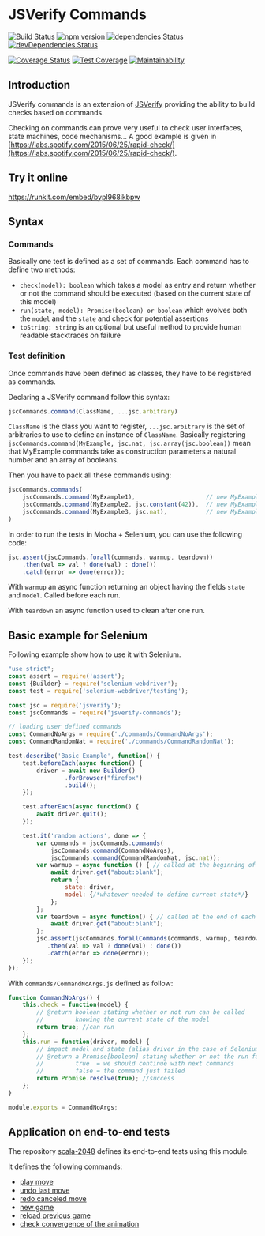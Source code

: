 # JSVerify Commands

[![Build Status](https://travis-ci.org/dubzzz/jsverify-commands.svg?branch=master)](https://travis-ci.org/dubzzz/jsverify-commands)
[![npm version](https://badge.fury.io/js/jsverify-commands.svg)](https://badge.fury.io/js/jsverify-commands)
[![dependencies Status](https://david-dm.org/dubzzz/jsverify-commands/status.svg)](https://david-dm.org/dubzzz/jsverify-commands)
[![devDependencies Status](https://david-dm.org/dubzzz/jsverify-commands/dev-status.svg)](https://david-dm.org/dubzzz/jsverify-commands?type=dev)

[![Coverage Status](https://coveralls.io/repos/github/dubzzz/jsverify-commands/badge.svg?branch=master)](https://coveralls.io/github/dubzzz/jsverify-commands?branch=master)
[![Test Coverage](https://api.codeclimate.com/v1/badges/d0dd594e6f2dd8e8619a/test_coverage)](https://codeclimate.com/github/dubzzz/jsverify-commands/test_coverage)
[![Maintainability](https://api.codeclimate.com/v1/badges/d0dd594e6f2dd8e8619a/maintainability)](https://codeclimate.com/github/dubzzz/jsverify-commands/maintainability)

## Introduction

JSVerify commands is an extension of [JSVerify](https://github.com/jsverify/jsverify) providing the ability to build checks based on commands.

Checking on commands can prove very useful to check user interfaces, state machines, code mechanisms... A good example is given in [https://labs.spotify.com/2015/06/25/rapid-check/](https://labs.spotify.com/2015/06/25/rapid-check/).

## Try it online

https://runkit.com/embed/bypl968ikbpw

## Syntax

### Commands

Basically one test is defined as a set of commands. Each command has to define two methods:
- `check(model): boolean` which takes a model as entry and return whether or not the command should be executed (based on the current state of this model)
- `run(state, model): Promise(boolean) or boolean` which evolves both the `model` and the `state` and check for potential assertions
- `toString: string` is an optional but useful method to provide human readable stacktraces on failure

### Test definition

Once commands have been defined as classes, they have to be registered as commands.

Declaring a JSVerify command follow this syntax:

```js
jscCommands.command(ClassName, ...jsc.arbitrary)
```

`ClassName` is the class you want to register, `...jsc.arbitrary` is the set of arbitraries to use to define an instance of `ClassName`. Basically registering `jscCommands.command(MyExample, jsc.nat, jsc.array(jsc.boolean))` mean that MyExample commands take as construction parameters a natural number and an array of booleans.

Then you have to pack all these commands using:

```js
jscCommands.commands(
    jscCommands.command(MyExample1),                    // new MyExample1()
    jscCommands.command(MyExample2, jsc.constant(42)),  // new MyExample2(42)
    jscCommands.command(MyExample3, jsc.nat),           // new MyExample3(:random(nat):)
)
```

In order to run the tests in Mocha + Selenium, you can use the following code:

```js
jsc.assert(jscCommands.forall(commands, warmup, teardown))
    .then(val => val ? done(val) : done())
    .catch(error => done(error));
```

With `warmup` an async function returning an object having the fields `state` and `model`. Called before each run.

With `teardown` an async function used to clean after one run.

## Basic example for Selenium

Following example show how to use it with Selenium.

```js
"use strict";
const assert = require('assert');
const {Builder} = require('selenium-webdriver');
const test = require('selenium-webdriver/testing');

const jsc = require('jsverify');
const jscCommands = require('jsverify-commands');

// loading user defined commands
const CommandNoArgs = require('./commands/CommandNoArgs');
const CommandRandomNat = require('./commands/CommandRandomNat');

test.describe('Basic Example', function() {
    test.beforeEach(async function() {
        driver = await new Builder()
                .forBrowser("firefox")
                .build();
    });

    test.afterEach(async function() {
        await driver.quit();
    });

    test.it('random actions', done => {
        var commands = jscCommands.commands(
            jscCommands.command(CommandNoArgs),
            jscCommands.command(CommandRandomNat, jsc.nat));
        var warmup = async function () { // called at the beginning of each run
            await driver.get("about:blank");
            return {
                state: driver,
                model: {/*whatever needed to define current state*/}
            };
        };
        var teardown = async function() { // called at the end of each run (failed or not)
            await driver.get("about:blank");
        };
        jsc.assert(jscCommands.forallCommands(commands, warmup, teardown))
           .then(val => val ? done(val) : done())
           .catch(error => done(error));
    });
});
```

With `commands/CommandNoArgs.js` defined as follow:

```js
function CommandNoArgs() {
    this.check = function(model) {
        // @return boolean stating whether or not run can be called
        //         knowing the current state of the model
        return true; //can run
    };
    this.run = function(driver, model) {
        // impact model and state (alias driver in the case of Selenium)
        // @return a Promise[boolean] stating whether or not the run failed
        //         true  = we should continue with next commands
        //         false = the command just failed
        return Promise.resolve(true); //success
    };
}

module.exports = CommandNoArgs;
```

## Application on end-to-end tests

The repository [scala-2048](https://github.com/dubzzz/scala-2048) defines its end-to-end tests using this module.

It defines the following commands:
- [play move](https://github.com/dubzzz/scala-2048/blob/master/e2e/commands/PlayMove.js)
- [undo last move](https://github.com/dubzzz/scala-2048/blob/master/e2e/commands/UndoMove.js)
- [redo canceled move](https://github.com/dubzzz/scala-2048/blob/master/e2e/commands/RedoMove.js)
- [new game](https://github.com/dubzzz/scala-2048/blob/master/e2e/commands/StartNewGame.js)
- [reload previous game](https://github.com/dubzzz/scala-2048/blob/master/e2e/commands/JumpBackToPast.js)
- [check convergence of the animation](https://github.com/dubzzz/scala-2048/blob/master/e2e/commands/CheckTiles.js)

